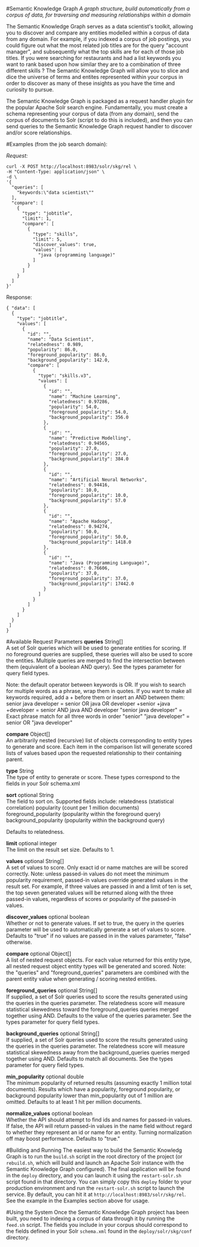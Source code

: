 #Semantic Knowledge Graph
*A graph structure, build automatically from a corpus of data, for traversing and measuring relationships within a domain*

The Semantic Knowledge Graph serves as a data scientist's toolkit, allowing you to discover and compare any entities modelled within a corpus of data from any domain. For example, if you indexed a corpus of job postings, you could figure out what the most related job titles are for the query "account manager", and subsequently what the top skills are for each of those job titles. If you were searching for restaurants and had a list keywords you want to rank based upon how similar they are to a combination of three different skills ? The Semantic Knowledge Graph will allow you to slice and dice the universe of terms and entites represented within your corpus in order to discover as many of these insights as you have the time and curiosity to pursue.

The Semantic Knowledge Graph is packaged as a request handler plugin for the popular Apache Solr search engine. Fundamentally, you must create a schema representing your corpus of data (from any domain), send the corpus of documents to Solr (script to do this is included), and then you can send queries to the Semantic Knowledge Graph request handler to discover and/or score relationships.

#Examples (from the job search domain):

*Request:*
```
curl -X POST http://localhost:8983/solr/skg/rel \
-H "Content-Type: application/json" \
-d \
'{
  "queries": [
    "keywords:\"data scientist\""
  ],
  "compare": [
    {
      "type": "jobtitle",
      "limit": 1,
      "compare": [
        {
          "type": "skills",
          "limit": 5,
          "discover_values": true,
          "values": [
            "java (programming language)"
          ]
        }
      ]
    }
  ]
}'
```

Response:
```
{ "data": [
  {
    "type": "jobtitle",
    "values": [
      {
        "id": "",
        "name": "Data Scientist",
        "relatedness": 0.989,
        "popularity": 86.0,
        "foreground_popularity": 86.0,
        "background_popularity": 142.0,
        "compare": [
          {
            "type": "skills.v3",
            "values": [
              {
                "id": "",
                "name": "Machine Learning",
                "relatedness": 0.97286,
                "popularity": 54.0,
                "foreground_popularity": 54.0,
                "background_popularity": 356.0
              },
              {
                "id": "",
                "name": "Predictive Modelling",
                "relatedness": 0.94565,
                "popularity": 27.0,
                "foreground_popularity": 27.0,
                "background_popularity": 384.0
              },
              {
                "id": "",
                "name": "Artificial Neural Networks",
                "relatedness": 0.94416,
                "popularity": 10.0,
                "foreground_popularity": 10.0,
                "background_popularity": 57.0
              },
              {
                "id": "",
                "name": "Apache Hadoop",
                "relatedness": 0.94274,
                "popularity": 50.0,
                "foreground_popularity": 50.0,
                "background_popularity": 1418.0
              },
              {
                "id": "",
                "name": "Java (Programming Language)",
                "relatedness": 0.76606,
                "popularity": 37.0,
                "foreground_popularity": 37.0,
                "background_popularity": 17442.0
              }
            ]
          }
        ]
      }
    ]
  }
 ]
}
```

#Available Request Parameters
**queries**	String[]  
A set of Solr queries which will be used to generate entities for scoring. If no foreground queries are supplied, these queries will also be used to score the entities. Multiple queries are merged to find the intersection between them (equivalent of a boolean AND query). See the types parameter for query field types. 

Note: the default operator between keywords is OR. If you wish to search for multiple words as a phrase, wrap them in quotes. If you want to make all keywords required, add a + before them or insert an AND between them: 
    senior java developer = senior OR java OR developer 
    +senior +java +developer = senior AND java AND developer 
    "senior java developer" = Exact phrase match for all three words in order 
    "senior" "java developer" = senior OR "java developer"

**compare**	Object[]  
An arbitrarily nested (recursive) list of objects corresponding to entity types to generate and score. Each item in the comparison list will generate scored lists of values based upon the requested relationship to their containing parent.

**type**	String  
The type of entity to generate or score. These types correspond to the fields in your Solr schema.xml 

**sort** optional	String  
The field to sort on. Supported fields include: 
  relatedness (statistical correlation)
  popularity (count per 1 million documents)
  foreground_popularity (popularity within the foreground query)
  background_popularity (popularity within the background query)

Defaults to relatedness.

**limit** optional	integer  
The limit on the result set size. Defaults to 1.

**values** optional	String[]  
A set of values to score. Only exact id or name matches are will be scored correctly. Note: unless passed-in values do not meet the minimum popularity requirement, passed-in values override generated values in the result set. For example, if three values are passed in and a limit of ten is set, the top seven generated values will be returned along with the three passed-in values, regardless of scores or popularity of the passed-in values.

**discover_values** optional boolean  
Whether or not to generate values. If set to true, the query in the queries parameter will be used to automatically generate a set of values to score. Defaults to "true" if no values are passed in in the values parameter, "false" otherwise.

**compare** optional	Object[]  
A list of nested request objects. For each value returned for this entity type, all nested request object entity types will be generated and scored. Note: the "queries" and "foreground_queries" parameters are combined with the parent entity value when generating / scoring nested entities.

**foreground_queries** optional	String[]  
If supplied, a set of Solr queries used to score the results generated using the queries in the queries parameter. The relatedness score will measure statistical skewedness toward the foreground_queries queries merged together using AND. Defaults to the value of the queries parameter. See the types parameter for query field types.

**background_queries** optional	String[]  
If supplied, a set of Solr queries used to score the results generated using the queries in the queries parameter. The relatedness score will measure statistical skewedness away from the background_queries queries merged together using AND. Defaults to match all documents. See the types parameter for query field types.

**min_popularity** optional	double  
The minimum popularity of returned results (assuming exactly 1 million total documents). Results which have a popularity, foreground popularity, or background popularity lower than min_popularity out of 1 million are omitted. Defaults to at least 1 hit per million documents.

**normalize_values** optional	boolean  
Whether the API should attempt to find ids and names for passed-in values. If false, the API will return passed-in values in the name field without regard to whether they represent an id or name for an entity. Turning normalization off may boost performance. Defaults to "true."

#Building and Running
The easiest way to build the Semantic Knowledg Graph is to run the `build.sh` script in the root directory of the project (or `rebuild.sh`, which will build and launch an Apache Solr instance with the Semantic Knowledge Graph configured). The final application will be found in the `deploy` directory, and you can launch it using the `restart-solr.sh` script found in that directory. You can simply copy this `deploy` folder to your production environment and run the `restart-solr.sh` script to launch the service. By default, you can hit it at `http://localhost:8983/solr/skg/rel`. See the example in the Examples section above for usage.

#Using the System
Once the Semantic Knowledge Graph project has been built, you need to indexing a corpus of data through it by running the `feed.sh` script. The fields you include in your corpus should correspond to the fields defined in your Solr `schema.xml` found in the `deploy/solr/skg/conf` directory.

